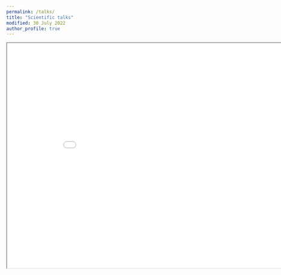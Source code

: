 ```yaml
---
permalink: /talks/
title: "Scientific talks"
modified: 30 July 2022
author_profile: true
---
```


<iframe src="/files/talks.html" height="600" width="900"></iframe>